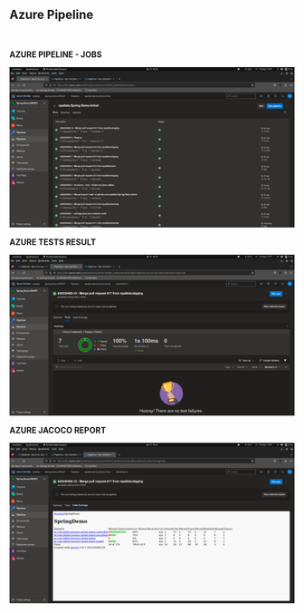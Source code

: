 ## Azure Pipeline
<br />

**AZURE PIPELINE - JOBS**
<br />

![AZURE PIPELINE](../projeto_da_disciplina/imgs/AZURE_PIPELINE/AZURE_01.png "AZURE PIPELINE")

**AZURE TESTS RESULT**
<br />

![AZURE TESTS RESULT](../projeto_da_disciplina/imgs/AZURE_PIPELINE/AZURE_02.png "AZURE TESTS RESULT")

**AZURE JACOCO REPORT**
<br />

![AZURE JACOCO REPORT](../projeto_da_disciplina/imgs/AZURE_PIPELINE/AZURE_03.png "AZURE JACOCO REPORT")